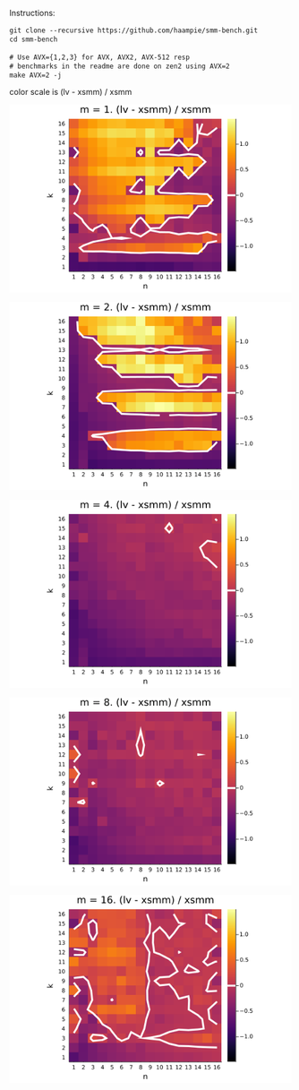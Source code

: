 Instructions:

```console
git clone --recursive https://github.com/haampie/smm-bench.git
cd smm-bench

# Use AVX={1,2,3} for AVX, AVX2, AVX-512 resp
# benchmarks in the readme are done on zen2 using AVX=2
make AVX=2 -j
```

color scale is (lv - xsmm) / xsmm

![plot_1.png](plot_1.png)

![plot_2.png](plot_2.png)

![plot_4.png](plot_4.png)

![plot_8.png](plot_8.png)

![plot_16.png](plot_16.png)
